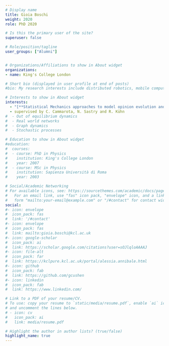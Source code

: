 ```yaml
---
# Display name
title: Gioia Boschi
weight: 2020
role: PhD 2020

# Is this the primary user of the site?
superuser: false

# Role/position/tagline
user_groups: ["Alumni"]


# Organizations/Affiliations to show in About widget
organizations:
- name: King's College London

# Short bio (displayed in user profile at end of posts)
#bio: My research interests include distributed robotics, mobile computing and programmable matter.

# Interests to show in About widget
interests:
  - "[**Statistical Mechanics approaches to model opinion evolution and collective memory**](https://kclpure.kcl.ac.uk/portal/en/theses/statistical-mechanics-approaches-to-model-opinion-evolution-and-collective-memory(dc5268d8-1bd3-41f7-ab58-85e26c7bb9ff).html)" 
  - supervised by C. Cammarota, N. Sastry and R. Kühn
#  - Out of equilibrium dynamics
#  - Real world networks
#  - Graph dynamics
#  - Stochastic processes

# Education to show in About widget
#education:
#  courses:
#  - course: PhD in Physics
#    institution: King's College London
#    year: 2007
#  - course: MSc in Physics
#    institution: Sapienza Università di Roma
#    year: 2003

# Social/Academic Networking
# For available icons, see: https://sourcethemes.com/academic/docs/page-builder/#icons
#   For an email link, use "fas" icon pack, "envelope" icon, and a link in the
#   form "mailto:your-email@example.com" or "/#contact" for contact widget.
social:
#- icon: envelope
#  icon_pack: fas
#  link: '/#contact'
#- icon: envelope
#  icon_pack: fas
#  link: mailto:gioia.boschi@kcl.ac.uk
#- icon: google-scholar
#  icon_pack: ai
#  link: https://scholar.google.com/citations?user=sOJlqloAAAAJ
#- icon: file-alt
#  icon_pack: far
#  link: https://kclpure.kcl.ac.uk/portal/alessia.annibale.html
#- icon: github
#  icon_pack: fab
#  link: https://github.com/gcushen
#- icon: linkedin
#  icon_pack: fab
#  link: https://www.linkedin.com/

# Link to a PDF of your resume/CV.
# To use: copy your resume to `static/media/resume.pdf`, enable `ai` icons in `params.toml`,
# and uncomment the lines below.
# - icon: cv
#   icon_pack: ai
#   link: media/resume.pdf

# Highlight the author in author lists? (true/false)
highlight_name: true
---
```

